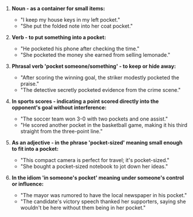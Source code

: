 1. **Noun - as a container for small items:**
   - "I keep my house keys in my left pocket."
   - "She put the folded note into her coat pocket."

2. **Verb - to put something into a pocket:**
   - "He pocketed his phone after checking the time."
   - "She pocketed the money she earned from selling lemonade."

3. **Phrasal verb 'pocket someone/something' - to keep or hide away:**
   - "After scoring the winning goal, the striker modestly pocketed the praise."
   - "The detective secretly pocketed evidence from the crime scene."

4. **In sports scores - indicating a point scored directly into the opponent's goal without interference:**
   - "The soccer team won 3-0 with two pockets and one assist."
   - "He scored another pocket in the basketball game, making it his third straight from the three-point line."

5. **As an adjective - in the phrase 'pocket-sized' meaning small enough to fit into a pocket:**
   - "This compact camera is perfect for travel; it's pocket-sized."
   - "She bought a pocket-sized notebook to jot down her ideas."

6. **In the idiom 'in someone's pocket' meaning under someone's control or influence:**
   - "The mayor was rumored to have the local newspaper in his pocket."
   - "The candidate's victory speech thanked her supporters, saying she wouldn't be here without them being in her pocket."